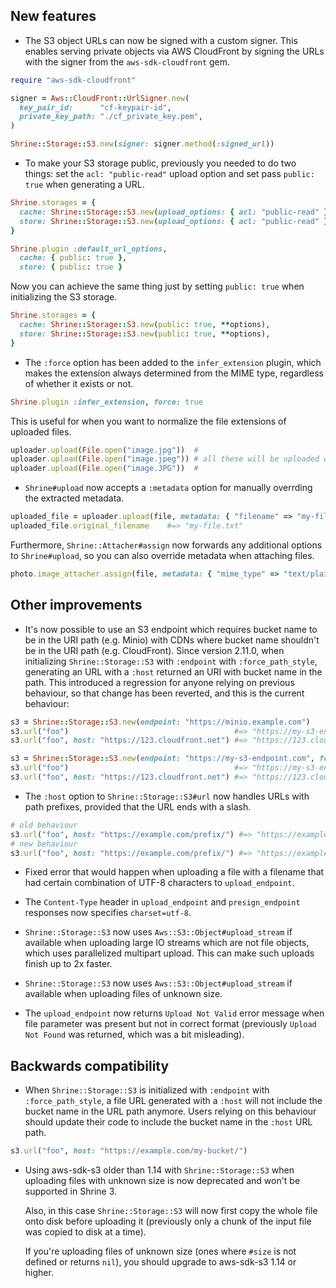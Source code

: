 ## New features

* The S3 object URLs can now be signed with a custom signer. This enables
  serving private objects via AWS CloudFront by signing the URLs with the
  signer from the `aws-sdk-cloudfront` gem.

```rb
require "aws-sdk-cloudfront"

signer = Aws::CloudFront::UrlSigner.new(
  key_pair_id:      "cf-keypair-id",
  private_key_path: "./cf_private_key.pem",
)

Shrine::Storage::S3.new(signer: signer.method(:signed_url))
```

* To make your S3 storage public, previously you needed to do two things: set
  the `acl: "public-read"` upload option and set pass `public: true` when
  generating a URL.

```rb
Shrine.storages = {
  cache: Shrine::Storage::S3.new(upload_options: { acl: "public-read" }, **options),
  store: Shrine::Storage::S3.new(upload_options: { acl: "public-read" }, **options),
}

Shrine.plugin :default_url_options,
  cache: { public: true },
  store: { public: true }
```

  Now you can achieve the same thing just by setting `public: true` when
  initializing the S3 storage.

```rb
Shrine.storages = {
  cache: Shrine::Storage::S3.new(public: true, **options),
  store: Shrine::Storage::S3.new(public: true, **options),
}
```

* The `:force` option has been added to the `infer_extension` plugin, which
  makes the extension always determined from the MIME type, regardless of
  whether it exists or not.

```rb
Shrine.plugin :infer_extension, force: true
```

  This is useful for when you want to normalize the file extensions of uploaded
  files.

```rb
uploader.upload(File.open("image.jpg"))  #
uploader.upload(File.open("image.jpeg")) # all these will be uploaded with a .jpeg extension
uploader.upload(File.open("image.JPG"))  #
```

* `Shrine#upload` now accepts a `:metadata` option for manually overrding the
  extracted metadata.

```rb
uploaded_file = uploader.upload(file, metadata: { "filename" => "my-file.txt" })
uploaded_file.original_filename    #=> "my-file.txt"
```

  Furthermore, `Shrine::Attacher#assign` now forwards any additional options to
  `Shrine#upload`, so you can also override metadata when attaching files.

```rb
photo.image_attacher.assign(file, metadata: { "mime_type" => "text/plain" })
```

## Other improvements

* It's now possible to use an S3 endpoint which requires bucket name to be in
  the URI path (e.g. Minio) with CDNs where bucket name shouldn't be in the URI
  path (e.g. CloudFront). Since version 2.11.0, when initializing
  `Shrine::Storage::S3` with `:endpoint` with `:force_path_style`, generating
  an URL with a `:host` returned an URI with bucket name in the path. This
  introduced a regression for anyone relying on previous behaviour, so that
  change has been reverted, and this is the current behaviour:

```rb
s3 = Shrine::Storage::S3.new(endpoint: "https://minio.example.com")
s3.url("foo")                                     #=> "https://my-s3-endpoint.com/foo"
s3.url("foo", host: "https://123.cloudfront.net") #=> "https://123.cloudfront.net/foo"

s3 = Shrine::Storage::S3.new(endpoint: "https://my-s3-endpoint.com", force_path_style: true, **options)
s3.url("foo")                                     #=> "https://my-s3-endpoint.com/my-bucket/foo"
s3.url("foo", host: "https://123.cloudfront.net") #=> "https://123.cloudfront.net/foo"
```

* The `:host` option to `Shrine::Storage::S3#url` now handles URLs with
  path prefixes, provided that the URL ends with a slash.

```rb
# old behaviour
s3.url("foo", host: "https://example.com/prefix/") #=> "https://example.com/foo"
# new behaviour
s3.url("foo", host: "https://example.com/prefix/") #=> "https://example.com/prefix/foo"
```

* Fixed error that would happen when uploading a file with a filename that had
  certain combination of UTF-8 characters to `upload_endpoint`.

* The `Content-Type` header in `upload_endpoint` and `presign_endpoint`
  responses now specifies `charset=utf-8`.

* `Shrine::Storage::S3` now uses `Aws::S3::Object#upload_stream` if available
  when uploading large IO streams which are not file objects, which uses
  parallelized multipart upload. This can make such uploads finish up to 2x
  faster.

* `Shrine::Storage::S3` now uses `Aws::S3::Object#upload_stream` if available
  when uploading files of unknown size.

* The `upload_endpoint` now returns `Upload Not Valid` error message when file
  parameter was present but not in correct format (previously `Upload Not
  Found` was returned, which was a bit misleading).

## Backwards compatibility

* When `Shrine::Storage::S3` is initialized with `:endpoint` with
  `:force_path_style`, a file URL generated with a `:host` will not include the
  bucket name in the URL path anymore. Users relying on this behaviour should
  update their code to include the bucket name in the `:host` URL path.

```rb
s3.url("foo", host: "https://example.com/my-bucket/")
```

* Using aws-sdk-s3 older than 1.14 with `Shrine::Storage::S3` when uploading
  files with unknown size is now deprecated and won't be supported in Shrine 3.

  Also, in this case `Shrine::Storage::S3` will now first copy the whole file
  onto disk before uploading it (previously only a chunk of the input file was
  copied to disk at a time).

  If you're uploading files of unknown size (ones where `#size` is not defined
  or returns `nil`), you should upgrade to aws-sdk-s3 1.14 or higher.
